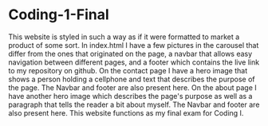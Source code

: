# Coding-1-Final
This website is styled in such a way as if it were formatted to market a product of some sort.
In index.html I have a few pictures in the carousel that differ from the ones that originated on the page, a navbar that allows easy navigation between different pages, and a footer which contains the live link to my repository on github.
On the contact page I have a hero image that shows a person holding a cellphone and text that describes the purpose of the page. The Navbar and footer are also present here.
On the about page I have another hero image which describes the page's purpose as well as a paragraph that tells the reader a bit about myself. The Navbar and footer are also present here.
This website functions as my final exam for Coding I.

